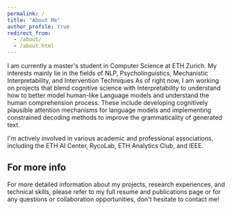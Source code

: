 ```yaml
---
permalink: /
title: "About Me"
author_profile: true
redirect_from: 
  - /about/
  - /about.html
---
```


I am currently a master's student in Computer Science at ETH Zurich. My interests mainly lie in the fields of NLP, Psycholinguistics, Mechanistic Interpretability, and Intervention Techniques 
As of right now, I am working on projects that blend cognitive science with Interpretability to understand how to better model human-like Language models and understand the human comprehension process. These include developing cognitively plausible attention mechanisms for language models and implementing constrained decoding methods to improve the grammaticality of generated text.

I'm actively involved in various academic and professional associations, including the ETH AI Center, RycoLab, ETH Analytics Club, and IEEE.



For more info
------
For more detailed information about my projects, research experiences, and technical skills, please refer to my full resume and publications page or for any questions or collaboration opportunities, don't hesitate to contact me!
